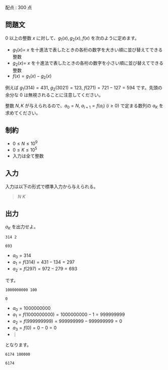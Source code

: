 配点 : $300$ 点

## 問題文

$0$ 以上の整数 $x$ に対して、$g_1(x), g_2(x), f(x)$ を次のように定めます。

- $g_1(x)=$ $x$ を十進法で表したときの各桁の数字を大きい順に並び替えてできる整数
- $g_2(x)=$ $x$ を十進法で表したときの各桁の数字を小さい順に並び替えてできる整数
- $f(x)=g_1(x)-g_2(x)$

例えば $g_1(314)=431$, $g_2(3021)=123$, $f(271)=721-127=594$ です。先頭の余分な $0$ は無視されることに注意してください。

整数 $N,K$ が与えられるので、$a_0=N$, $a_{i+1}=f(a_i)\ (i\geq 0)$ で定まる数列の $a_K$ を求めてください。

## 制約

- $0 \leq N \leq 10^9$
- $0 \leq K \leq 10^5$
- 入力は全て整数

## 入力

入力は以下の形式で標準入力から与えられる。

> $N$ $K$

## 出力

$a_K$ を出力せよ。

```input1
314 2
```

```output1
693
```

- $a_0=314$
- $a_1=f(314)=431-134=297$
- $a_2=f(297)=972-279=693$

です。

```input2
1000000000 100
```

```output2
0
```

- $a_0=1000000000$
- $a_1=f(1000000000)=1000000000-1=999999999$
- $a_2=f(999999999)=999999999-999999999=0$
- $a_3=f(0)=0-0=0$
- $\vdots$

となります。

```input3
6174 100000
```

```output3
6174
```